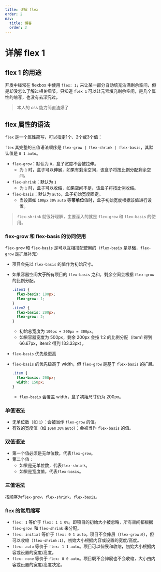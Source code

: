 ```yaml
---
title: 详解 flex
order: 2
nav:
  title: 博客
  order: 3
---
```


# 详解 flex 1

## flex 1 的用途

开发中经常在 flexbox 中使用 `flex: 1;` 来让某一部分自动填充沾满剩余空间，但是却没怎么了解过相关细节，只知道 `flex 1` 可以让元素填充剩余空间，是几个属性的缩写，也没有去深究过。

> 本人的 css 能力简直渣爆了

## flex 属性的语法

`flex` 是一个属性简写，可以指定1个、2个或3个值：

`flex` 其完整的三值语法顺序是 `flex-grow | flex-shrink | flex-basis`，其默认值是 `0 1 auto`。

- `flex-grow`：默认为 `0`，盒子宽度不会被拉伸。
  - 为 `1` 时，盒子可以伸展，如果有剩余空间，该盒子将按比例分配剩余空间。
- `flex-shrink`：默认为 `1`
  - 为 `1` 时，盒子可以收缩，如果空间不足，该盒子将按比例收缩。
- `flex-basis`：默认为 `auto`，盒子初始宽度固定。
  - 当设置如 `100px` `30%` `auto` 等**带单位**值时，盒子初始宽度根据该值进行设置。

> `flex-shrink` 就很好理解，主要深入的就是 `flex-grow` 和 `flex-basis` 的使用。

### flex-grow 和 flex-basis 的协同使用

`flex-grow` 和 `flex-basis` 是可以互相搭配使用的（`flex-basis` 是基础，`flex-grow` 是扩展补充）

- 项目会先以 `flex-basis` 的值作为初始尺寸。
- 如果容器空间**大于**所有项目的 `flex-basis` 之和，剩余空间会根据 `flex-grow` 的比例分配。

  ```css
  .item1 {
    flex-basis: 100px;
    flex-grow: 1;
  }
  .item2 {
    flex-basis: 200px;
    flex-grow: 2;
  }
  ```

  - 初始总宽度为 `100px + 200px = 300px`。
  - 如果容器宽度为 500px，剩余 200px 会按 1:2 的比例分配（item1 得到 66.67px，item2 得到 133.33px）。

- `flex-basis` 优先级更高
- `flex-basis` 的优先级高于 width，但 `flex-grow` 是基于 `flex-basis` 的扩展。

  ```css
  .item {
    flex-basis: 200px;
    width: 150px;
  }
  ```

  - `flex-basis` 会覆盖 width，盒子初始尺寸仍为 200px。

### 单值语法

- 无单位数（如 `1`）：会被当作 `flex-grow` 的值。
- 有效的宽度值（如 `10em` `30%` `auto`）：会被当作 `flex-basis` 的值。

### 双值语法

- 第一个值必须是无单位数，代表`flex-grow`。
- 第二个值：
  - 如果是无单位数，代表`flex-shrink`。
  - 如果是宽度值，代表`flex-basis`。

### 三值语法

按顺序为`flex-grow`，`flex-shrink`，`flex-basis`。

### flex 的常用缩写

- `flex: 1` 等价于 `flex: 1 1 0%`。即项目的初始大小被忽略，所有空间都根据 `flex-grow `和 `flex-shrink` 来分配。
- `flex: initial` 等价于 `flex: 0 1 auto`。项目不会伸展（`flex-grow:0`），但可以收缩（`flex-shrink:1`），初始大小根据内容或设置的宽度/高度。
- `flex: auto` 等价于 `flex: 1 1 auto`。项目可以伸展和收缩，初始大小根据内容或设置的宽度/高度。
- `flex: none` 等价于 `flex: 0 0 auto`。项目既不会伸展也不会收缩，大小由内容或设置的宽度/高度决定。
